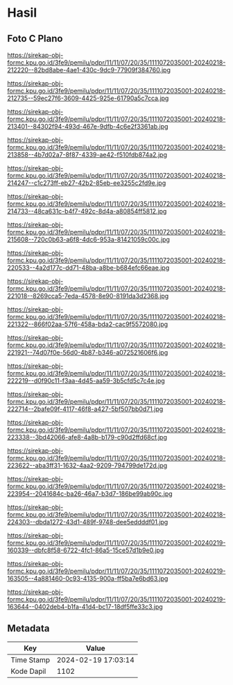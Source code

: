 # Hasil

## Foto C Plano

https://sirekap-obj-formc.kpu.go.id/3fe9/pemilu/pdpr/11/11/07/20/35/1111072035001-20240218-212220--82bd8abe-4ae1-430c-9dc9-77909f384760.jpg

https://sirekap-obj-formc.kpu.go.id/3fe9/pemilu/pdpr/11/11/07/20/35/1111072035001-20240218-212735--59ec27f6-3609-4425-925e-61790a5c7cca.jpg

https://sirekap-obj-formc.kpu.go.id/3fe9/pemilu/pdpr/11/11/07/20/35/1111072035001-20240218-213401--84302f94-493d-467e-9dfb-4c6e2f3361ab.jpg

https://sirekap-obj-formc.kpu.go.id/3fe9/pemilu/pdpr/11/11/07/20/35/1111072035001-20240218-213858--4b7d02a7-8f87-4339-ae42-f510fdb874a2.jpg

https://sirekap-obj-formc.kpu.go.id/3fe9/pemilu/pdpr/11/11/07/20/35/1111072035001-20240218-214247--c1c273ff-eb27-42b2-85eb-ee3255c2fd9e.jpg

https://sirekap-obj-formc.kpu.go.id/3fe9/pemilu/pdpr/11/11/07/20/35/1111072035001-20240218-214733--48ca631c-b4f7-492c-8d4a-a80854ff5812.jpg

https://sirekap-obj-formc.kpu.go.id/3fe9/pemilu/pdpr/11/11/07/20/35/1111072035001-20240218-215608--720c0b63-a6f8-4dc6-953a-81421059c00c.jpg

https://sirekap-obj-formc.kpu.go.id/3fe9/pemilu/pdpr/11/11/07/20/35/1111072035001-20240218-220533--4a2d177c-dd71-48ba-a8be-b684efc66eae.jpg

https://sirekap-obj-formc.kpu.go.id/3fe9/pemilu/pdpr/11/11/07/20/35/1111072035001-20240218-221018--8269cca5-7eda-4578-8e90-8191da3d2368.jpg

https://sirekap-obj-formc.kpu.go.id/3fe9/pemilu/pdpr/11/11/07/20/35/1111072035001-20240218-221322--866f02aa-57f6-458a-bda2-cac9f5572080.jpg

https://sirekap-obj-formc.kpu.go.id/3fe9/pemilu/pdpr/11/11/07/20/35/1111072035001-20240218-221921--74d07f0e-56d0-4b87-b346-a072521606f6.jpg

https://sirekap-obj-formc.kpu.go.id/3fe9/pemilu/pdpr/11/11/07/20/35/1111072035001-20240218-222219--d0f90c11-f3aa-4d45-aa59-3b5cfd5c7c4e.jpg

https://sirekap-obj-formc.kpu.go.id/3fe9/pemilu/pdpr/11/11/07/20/35/1111072035001-20240218-222714--2bafe09f-4117-46f8-a427-5bf507bb0d71.jpg

https://sirekap-obj-formc.kpu.go.id/3fe9/pemilu/pdpr/11/11/07/20/35/1111072035001-20240218-223338--3bd42066-afe8-4a8b-b179-c90d2ffd68cf.jpg

https://sirekap-obj-formc.kpu.go.id/3fe9/pemilu/pdpr/11/11/07/20/35/1111072035001-20240218-223622--aba3ff31-1632-4aa2-9209-794799de172d.jpg

https://sirekap-obj-formc.kpu.go.id/3fe9/pemilu/pdpr/11/11/07/20/35/1111072035001-20240218-223954--2041684c-ba26-46a7-b3d7-186be99ab90c.jpg

https://sirekap-obj-formc.kpu.go.id/3fe9/pemilu/pdpr/11/11/07/20/35/1111072035001-20240218-224303--dbda1272-43d1-489f-9748-dee5eddddf01.jpg

https://sirekap-obj-formc.kpu.go.id/3fe9/pemilu/pdpr/11/11/07/20/35/1111072035001-20240219-160339--dbfc8f58-6722-4fc1-86a5-15ce57d1b9e0.jpg

https://sirekap-obj-formc.kpu.go.id/3fe9/pemilu/pdpr/11/11/07/20/35/1111072035001-20240219-163505--4a881460-0c93-4135-900a-ff5ba7e6bd63.jpg

https://sirekap-obj-formc.kpu.go.id/3fe9/pemilu/pdpr/11/11/07/20/35/1111072035001-20240219-163644--0402deb4-b1fa-41d4-bc17-18df5ffe33c3.jpg


## Metadata

| Key        | Value               |
| ---------- | ------------------- |
| Time Stamp | 2024-02-19 17:03:14 |
| Kode Dapil | 1102                |



